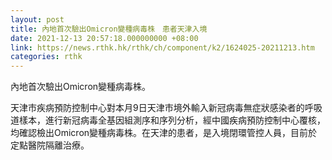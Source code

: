 ```yaml
---
layout: post
title: 內地首次驗出Omicron變種病毒株　患者天津入境
date: 2021-12-13 20:57:18.000000000 +08:00
link: https://news.rthk.hk/rthk/ch/component/k2/1624025-20211213.htm
categories: rthk
---
```


內地首次驗出Omicron變種病毒株。

天津市疾病預防控制中心對本月9日天津市境外輸入新冠病毒無症狀感染者的呼吸道樣本，進行新冠病毒全基因組測序和序列分析，經中國疾病預防控制中心覆核，均確認檢出Omicron變種病毒株。在天津的患者，是入境閉環管控人員，目前於定點醫院隔離治療。
